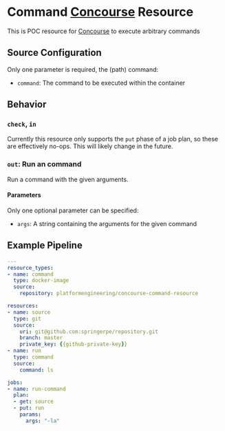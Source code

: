 # Command [Concourse](http://concourse.ci) Resource

This is POC resource for [Concourse](http://concourse.ci) to execute arbitrary
commands

## Source Configuration

Only one parameter is required, the (path) command:

* `command`: The command to be executed within the container


## Behavior

### `check`, `in`

Currently this resource only supports the `put` phase of a job plan, so these
are effectively no-ops. This will likely change in the future.

### `out`: Run an command

Run a command with the given arguments.

#### Parameters

Only one optional parameter can be specified:

* `args`: A string containing the arguments for the given command


## Example Pipeline

```yml
---
resource_types:
- name: command
  type: docker-image
  source:
    repository: platformengineering/concourse-command-resource

resources:
- name: source
  type: git
  source:
    uri: git@github.com:springerpe/repository.git
    branch: master
    private_key: {{github-private-key}}
- name: run
  type: command
  source:
    command: ls

jobs:
- name: run-command
  plan:
  - get: source
  - put: run
    params:
      args: "-la"
```

